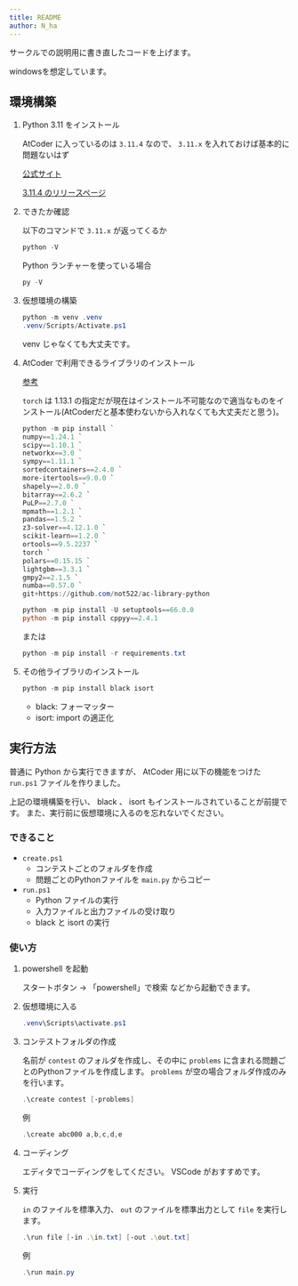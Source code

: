 ```yaml
---
title: README
author: N_ha
---
```


サークルでの説明用に書き直したコードを上げます。

windowsを想定しています。

## 環境構築

1. Python 3.11 をインストール

   AtCoder に入っているのは `3.11.4` なので、 `3.11.x` を入れておけば基本的に問題ないはず

   [公式サイト](https://www.python.org/)

   [3.11.4 のリリースページ](https://www.python.org/downloads/release/python-3114/)

2. できたか確認

   以下のコマンドで `3.11.x` が返ってくるか

   ```powershell
   python -V
   ```

   Python ランチャーを使っている場合

   ```powershell
   py -V
   ```

3. 仮想環境の構築

   ```powershell
   python -m venv .venv
   .venv/Scripts/Activate.ps1
   ```

   venv じゃなくても大丈夫です。

4. AtCoder で利用できるライブラリのインストール

   [参考](https://docs.google.com/spreadsheets/d/1HXyOXt5bKwhKWXruzUvfMFHQtBxfZQ0047W7VVObnXI/edit#gid=408033513)

   `torch` は 1.13.1 の指定だが現在はインストール不可能なので適当なものをインストール(AtCoderだと基本使わないから入れなくても大丈夫だと思う)。

   ```powershell
   python -m pip install `
   numpy==1.24.1 `
   scipy==1.10.1 `
   networkx==3.0 `
   sympy==1.11.1 `
   sortedcontainers==2.4.0 `
   more-itertools==9.0.0 `
   shapely==2.0.0 `
   bitarray==2.6.2 `
   PuLP==2.7.0 `
   mpmath==1.2.1 `
   pandas==1.5.2 `
   z3-solver==4.12.1.0 `
   scikit-learn==1.2.0 `
   ortools==9.5.2237 `
   torch `
   polars==0.15.15 `
   lightgbm==3.3.1 `
   gmpy2==2.1.5 `
   numba==0.57.0 `
   git+https://github.com/not522/ac-library-python

   python -m pip install -U setuptools==66.0.0
   python -m pip install cppyy==2.4.1
   ```

   または

   ```powershell
   python -m pip install -r requirements.txt
   ```

5. その他ライブラリのインストール

   ```powershell
   python -m pip install black isort
   ```

   * black: フォーマッター
   * isort: import の適正化

## 実行方法

普通に Python から実行できますが、 AtCoder 用に以下の機能をつけた `run.ps1` ファイルを作りました。

上記の環境構築を行い、 black 、 isort もインストールされていることが前提です。
また、実行前に仮想環境に入るのを忘れないでください。

### できること

* `create.ps1`
  * コンテストごとのフォルダを作成
  * 問題ごとのPythonファイルを `main.py` からコピー
* `run.ps1`
  * Python ファイルの実行
  * 入力ファイルと出力ファイルの受け取り
  * black と isort の実行

### 使い方

1. powershell を起動

   スタートボタン → 「powershell」で検索 などから起動できます。

2. 仮想環境に入る

   ```powershell
   .venv\Scripts\activate.ps1
   ```

3. コンテストフォルダの作成

   名前が `contest` のフォルダを作成し、その中に `problems` に含まれる問題ごとのPythonファイルを作成します。
   `problems` が空の場合フォルダ作成のみを行います。

   ```powershell
   .\create contest [-problems]
   ```

   例

   ```powershell
   .\create abc000 a,b,c,d,e
   ```

4. コーディング

   エディタでコーディングをしてください。
   VSCode がおすすめです。

5. 実行

   `in` のファイルを標準入力、 `out` のファイルを標準出力として `file` を実行します。

   ```powershell
   .\run file [-in .\in.txt] [-out .\out.txt]
   ```

   例

   ```powershell
   .\run main.py
   ```
